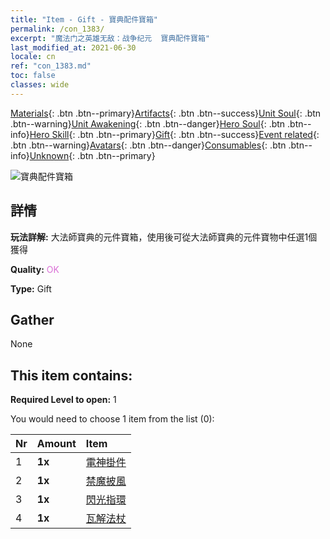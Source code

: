 ```yaml
---
title: "Item - Gift - 寶典配件寶箱"
permalink: /con_1383/
excerpt: "魔法门之英雄无敌：战争纪元  寶典配件寶箱"
last_modified_at: 2021-06-30
locale: cn
ref: "con_1383.md"
toc: false
classes: wide
---
```

 [Materials](/ItemsCN/){: .btn .btn--primary}[Artifacts](/ItemsCN/Artifacts/){: .btn .btn--success}[Unit Soul](/ItemsCN/UnitSoul/){: .btn .btn--warning}[Unit Awakening](/ItemsCN/UnitAwakening/){: .btn .btn--danger}[Hero Soul](/ItemsCN/HeroSoul/){: .btn .btn--info}[Hero Skill](/ItemsCN/HeroSkill/){: .btn .btn--primary}[Gift](/ItemsCN/Gift/){: .btn .btn--success}[Event related](/ItemsCN/Events/){: .btn .btn--warning}[Avatars](/ItemsCN/Avatars/){: .btn .btn--danger}[Consumables](/ItemsCN/Consumables/){: .btn .btn--info}[Unknown](/ItemsCN/Unknown/){: .btn .btn--primary}

 ![寶典配件寶箱](/images/t/i_906060.png)

## 詳情
 **玩法詳解:** 大法師寶典的元件寶箱，使用後可從大法師寶典的元件寶物中任選1個獲得

 **Quality:** <span style="color: #DA70D6">OK</span>

 **Type:** Gift

## Gather

  None

## This item contains:

 **Required Level to open:** 1

 You would need to choose 1 item from the list (0):

  | Nr | Amount |     Item    |
  |:---|:-------|:------------|
  | 1 |  **1x** | [電神掛件](/cn/Items/art_136/) |  | 
  | 2 |  **1x** | [禁魔披風](/cn/Items/art_137/) |  | 
  | 3 |  **1x** | [閃光指環](/cn/Items/art_138/) |  | 
  | 4 |  **1x** | [瓦解法杖](/cn/Items/art_139/) |  | 
